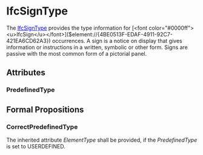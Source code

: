 # IfcSignType

The [<font color="#0000ff"><u>IfcSignType</u></font>]($element://{B8D00EA4-C9E5-4f74-AB2A-D8235B911718}) provides the type information for [<font color="#0000ff"><u>IfcSign</u></font>]($element://{4BE0513F-EDAF-4911-92C7-421EA6CD62A3}) occurrences.
A sign is a notice on display that gives information or instructions in a written, symbolic or other form. Signs are passive with the most common form of a pictorial panel.

## Attributes

### PredefinedType


## Formal Propositions

### CorrectPredefinedType
The inherited attribute _ElementType_ shall be provided, if the _PredefinedType_ is set to USERDEFINED.
